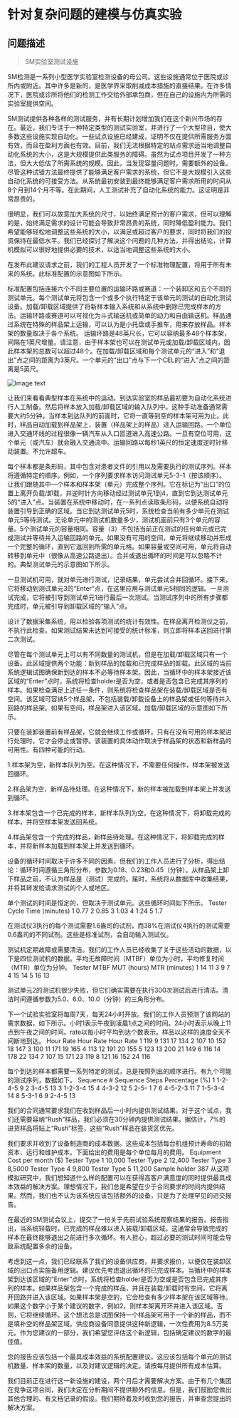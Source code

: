 # 针对复杂问题的建模与仿真实验
## 问题描述
>SM实验室测试设施

SM检测是一系列小型医学实验室检测设备的母公司。这些设施通常位于医院或诊所内或附近。其中许多是新的，是医学界采取削减成本措施的直接结果。在许多情况下，医院或诊所将他们的检测工作交给外部承包商，但在自己的设施内为所需的实验室提供空间。

SM测试提供各种各样的测试服务，并有长期计划增加我们在这个新兴市场的存在。最近，我们专注于一种特定类型的测试实验室，并进行了一个大型项目，使大多数这些设施实现自动化。一些试点设施已经建成，证明不仅在提供所需服务方面有效，而且在盈利方面也有效。目前，我们无法根据特定的站点需求适当地调整自动化系统的大小，这是大规模提供此类服务的障碍。虽然为试点项目开发了一种方法，但大大低估了所需系统的规模。因此，当发现容量问题时，需要额外的设备。尽管这种试错方法最终提供了能够满足客户需求的系统，但它不是大规模引入这些自动化系统的可接受方法。从系统最初安装到最终能够满足客户需求所用的时间从8个月到14个月不等。在此期间，人工测试补充了自动化系统的能力。这证明是非常昂贵的。

很明显，我们可以故意加大系统的尺寸，以始终满足预计的客户需求，但可以理解的是，始终满足需求的设计可能会导致非常昂贵的系统，同时降低盈利能力。我们希望能够轻松地调整这些系统的大小，以满足或超过客户的要求，同时将我们的投资保持在最低水平。我们已经探讨了解决这个问题的几种方法，并得出结论，计算机模拟可以很好地提供必要的技术，以适当地调整这些系统的大小。

在发布此建议请求之前，我们的工程人员开发了一个标准物理配置，将用于所有未来的系统。此标准配置的示意图如下所示。

标准配置包括连接六个不同主要位置的运输环路或赛道：一个装卸区和五个不同的测试单元。每个测试单元将包含一个或多个执行特定于该单元的测试的自动化测试设备。加载/卸载区域提供了将新样本输入系统和从系统中删除已完成样本的方法。运输环路或赛道可以可视化为斗式输送机或简单的动力和自由输送机。样品通过系统在特殊的样品架上运输，可以认为是小托盘或手推车，用来存放样品。样本架的数量取决于各个系统。
运输环路是48英尺长，它可以容纳最多48个样本架，间隔在1英尺增量。请注意，由于样本架也可以在测试单元或加载/卸载区域内，因此样本架的总数可以超过48个。在加载/卸载区域和每个测试单元的“进入”和“退出”点之间的距离为3英尺。一个单元的“出口”点与下一个CEL的“进入”点之间的距离是5英尺。
 
![Image text](https://github.com/ianygao/smLab/raw/master/image/sm1.png)

让我们来看看典型样本在系统中的运动。到达实验室的样品最初要为自动化系统进行人工制备。然后将样本放入加载/卸载区域的输入队列中。这种手动准备通常需要大约5分钟。当样本到达队列的前面时，它将一直等到空的样本架可用为止。此时，样品自动加载到样品架上，装置（样品架上的样品）进入运输回路。一个单位进入交通环线的过程很像一辆汽车从入口匝道进入高速公路。一旦有空位可用，这个单元（或汽车）就会融入交通流中。运输回路以每秒1英尺的恒定速度逆时针移动装置。不允许超车。

每个样本都是条形码，其中包含对患者文件的引用以及需要执行的测试序列。样本将遵循特定的顺序。例如，一个序列要求样本访问测试单元5-3-1（按该顺序）。让我们跟随其中一个样本和样本架（单元）完成整个序列。它在标记为“出口”的位置上离开负载/卸载，并逆时针方向移动经过测试单元1到4，直到它到达测试单元5的“进入”点。当装置在系统中移动时，在一系列点读取条形码，以便系统自动将装置引导到正确的区域。当它到达测试单元5时，系统检查当前有多少单元在测试单元5等待测试。无论单元中的测试机数量多少，测试机面前只有3个单元的容量。5个测试单元的容量相同。容量（3）不包括当前正在测试的任何单元或已完成测试并等待并入运输回路的单元。如果没有可用的空间，单元将继续移动并形成一个完整的循环，直到它返回到所需的单元格。如果容量或空间可用，单元将自动转移到单元中（很像从高速公路退出）。合并或退出循环的时间是可以忽略不计的。典型测试单元的示意图如下所示。
 
一旦测试机可用，就对单元进行测试，记录结果，单元尝试合并回循环。接下来，它将移动到测试单元3的“Enter”点，在这里应用与测试单元5相同的逻辑。一旦测试完成，它将被引导到测试单元1进行最后一次测试。当测试序列中的所有步骤都完成时，单元被引导到卸载区域的“输入”点。

设计了数据采集系统，用以检验各项测试的统计有效性。在样品离开检测仪之前，不执行此检查。如果测试结果未达到可接受的统计标准，则立即将样本送回进行第二次测试。

尽管在每个测试单元上可以有不同数量的测试机，但是在加载/卸载区域只有一个设备。此区域提供两个功能：新到样品的加载和已完成样品的卸载。此区域的当前系统逻辑试图确保新到达的样本不必等待样本架。因此，当循环中的样本架接近该区域的“Enter”点时，系统将检查holder是否为空，或者是否包含已完成其序列的样本。如果检查满足上述任一条件，则系统将检查样品架在装载/卸载区域是否有空间。该区域可容纳5个样品架，不包括装载/卸载设备上的样品架或任何等待并入回路的样品架。如果有空间，样品架进入该区域。加载/卸载区域的示意图如下所示。
 
只要在装卸装置前有样品架，它就会继续工作或循环。只有在没有可用的样本架进行处理时，它才会停止或暂停。该装置的具体动作取决于样品架的状态和新样品的可用性。有四种可能的行动。

1.样本架为空，新样本队列为空。在这种情况下，不需要任何操作，样本架被发送回循环。

2.样品架为空，新样品待处理。在这种情况下，新的样本被加载到样本架上并发送到循环。

3.样本架包含一个已完成的样本，新样本队列为空。在这种情况下，将卸载完成的样本，并将空样本架发送回系统。

4.样品架包含一个完成的样品，新样品待处理。在这种情况下，将卸载完成的样本，并将新样本加载到样本架上并发送到循环。

设备的循环时间取决于许多不同的因素，但我们的工作人员进行了分析，得出结论：循环时间遵循三角形分布，参数为0.18、0.23和0.45（分钟）。从样品架上卸下样品之前，不认为样品是（测试）完成的。届时，系统将从数据库中收集结果，并将其转发给请求测试的个人或地区。

单个测试的时间是恒定的，但取决于测试单元。这些循环时间如下所示。
Tester	Cycle Time 
(minutes)
1	0.77
2	0.85
3	1.03
4	1.24
5	1.7

在测试仪3执行的每个测试需要1.6盎司的试剂，而38%在测试仪4执行的测试需要0.6盎司的不同试剂。这些是标准试剂，会自动输入测试仪。

测试机定期故障或需要清洁。我们的工作人员已经收集了关于这些活动的数据，以下是四位测试机的数据。平均无故障时间（MTBF）单位为小时，平均修复时间（MTR）单位为分钟。
Tester	MTBF MUT 
(hours)	MTR 
(minutes)
1	14	11
3	9	7
4	15	14
5	16	13

测试单元2的测试机很少失败，但它们确实需要在执行300次测试后进行清洁。清洁时间遵循参数为5.0、6.0、10.0（分钟）的三角形分布。

下一个试验实验室将每周7天，每天24小时开放。我们的工作人员预测了该网站的需求数据，如下所示。小时1表示午夜到凌晨1点之间的时间。24小时表示从晚上11点到午夜之间的时间。rate以每小时平均到达个数表示。样品以这样的速度全天不间断地到达。
Hour	Rate	Hour	Rate	Hour	Rate
1	119	9	131	17	134
2	107	10	152	18	147
3	100	11	171	19	165
4	113	12	191	20	155
5	123	13	200	21	149
6	116	14	178	22	134
7	107	15	171	23	119
8	121	16	152	24	116









每个到达的样本都需要一系列特定的测试，总是按照列出的顺序进行。有九个可能的测试序列，数据如下。
Sequence #	Sequence Steps	Percentage (%)
1	1-2-4-5	9
2	3-4-5	13
3	1-2-3-4	15
4	4-3-2	12
5	2-5- 1	7
6	4-5-2-3	11
7	1-5-3-4	14
8	5-3-1	6
9	2-4-5	13

我们的合同通常要求我们在收到样品后一小时内提供测试结果。对于这个试点，我们还需要容纳“Rush”样品，我们必须在30分钟内提供测试结果。据估计，7%的进货样品将贴上“Rush”标签，这些“Rush”样品在装货区优先。

我们要求并收到了设备制造商的成本数据。这些成本包括每台机组预计寿命的初始资本、运行和维护成本。下面给出的费用是每个单位每月的费用。
Equipment	Cost per month ($)
Tester Type 1	10,000
Tester Type 2	12,400
Tester Type 3	8,5000
Tester Type 4	9,800
Tester Type 5	11,200
Sample holder	387
从这项模拟研究中，我们想知道什么样的配置可以在获得高客户满意度的同时提供最具成本效益的解决方案。理想情况下，我们总是希望在少于合同要求的时间内提供结果。然而，我们也不认为该系统应该包括额外的设备，只是为了处理罕见的迟交报告。

在最近的SM测试会议上，提交了一份关于先前试验系统观察结果的报告。报告指出，当系统轻载时，已完成的样品难以进入装载/卸载区域。这通常会导致完成的样本在最终能够退出之前进行多次循环。有人担心，超过必要的测试时间可能会导致系统配置多余的设备。

考虑到这一点，我们已经联系了我们的设备供应商，并要求报价，以便仅在装卸区域的出口点实施备用逻辑。建议优先考虑退出循环的已完成样本。当循环中的样本架到达该区域的“Enter”点时，系统将检查holder是否为空或是否包含已完成其序列的样本。如果样品架包含一个完成的样品，并且在装载/卸载时有空间，它将离开回路并进入该区域。如果样本架是空的，它会检查有多少样本架在该区域等待。如果这个数字小于某个建议的数字，例如2，则样本架离开环并进入该区域。否则，它将继续循环。这个想法总是试图保持一个样品架可用于一个新的样品，而不是填补空的样品架区域。供应商设备同意提供这种新逻辑，一次性费用为8.5万美元。作为您建议的一部分，我们希望您评估这个新逻辑，包括确定建议的数字的最佳值。

您的报告应该包括一个最具成本效益的系统配置建议。这应该包括每个单元的测试机数量、样本架的数量，以及对建议逻辑的决定。请按每月提供所有成本估算。

我们目前正在进行这一新设施的建设，两个月后才需要解决方案。由于有几个集团在竞争这项合同，我们决定在分析期间不提供额外的信息。但是，我们鼓励您做出其他合理的、有文档记录的假设。我们期待着及时收到您的报告，并审查您提出的解决方案。

